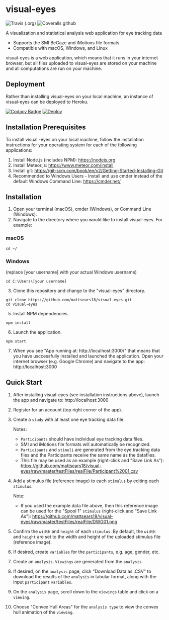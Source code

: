 # visual-eyes
![Travis (.org)](https://img.shields.io/travis/mattsears18/visual-eyes.svg)
![Coveralls github](https://img.shields.io/coveralls/github/mattsears18/visual-eyes.svg)

A visualization and statistical analysis web application for eye tracking data
- Supports the SMI BeGaze and iMotions file formats
- Compatible with macOS, Windows, and Linux

visual-eyes is a web application, which means that it runs in your internet browser, but all files uploaded to visual-eyes are stored on your machine and all computations are run on your machine.

## Deployment
Rather than installing visual-eyes on your local machine, an instance of visual-eyes can be deployed to Heroku.

[![Codacy Badge](https://api.codacy.com/project/badge/Grade/faa346a0e11347e19e48508a78e441e3)](https://app.codacy.com/app/mattsears18/visual-eyes?utm_source=github.com&utm_medium=referral&utm_content=mattsears18/visual-eyes&utm_campaign=Badge_Grade_Dashboard)
[![Deploy](https://www.herokucdn.com/deploy/button.svg)](https://heroku.com/deploy)

## Installation Prerequisites
To install visual -eyes on your local machine, follow the installation instructions for your operating system for each of the following applications:
1. Install Node.js (includes NPM): https://nodejs.org
2. Install Meteor.js: https://www.meteor.com/install
3. Install git: https://git-scm.com/book/en/v2/Getting-Started-Installing-Git
4. Recommended to Windows Users - Install and use cmder instead of the default Windows Command Line: https://cmder.net/

## Installation
1. Open your terminal (macOS), cmder (Windows), or Command Line (Windows).
2. Navigate to the directory where you would like to install visual-eyes. For example:
### macOS
```
cd ~/
```
### Windows
(replace [your username] with your actual Windows username)
```
cd C:\Users\[your username]
```
3. Clone this repository and change to the "visual-eyes" directory.
```
git clone https://github.com/mattsears18/visual-eyes.git
cd visual-eyes
```
5. Install NPM dependencies.
```
npm install
```
6. Launch the application.
```
npm start
```
7. When you see "App running at: http://localhost:3000/" that means that you have usccessfully installed and launched the application. Open your internet browser (e.g. Google Chrome) and navigate to the app: http://localhost:3000

## Quick Start
1. After installing visual-eyes (see installation instructions above), launch the app and navigate to: http://localhost:3000
2. Register for an account (top right corner of the app).
3. Create a `study` with at least one eye tracking data file.

    Notes:
    * `Participants` should have individual eye tracking data files.
    * SMI and iMotions file formats will automatically be recognized.
    * `Participants` and `stimuli` are generated from the eye tracking data files and the Participants receive the same name as the datafiles.
    * This file may be used as an example (right-click and "Save Link As"): https://github.com/mattsears18/visual-eyes/raw/master/testFiles/realFile/Participant%2001.csv

4. Add a stimulus file (reference image) to each `stimulus` by editing each `stimulus`.

    Note:
    * If you used the example data file above, then this reference image can be used for the "Spool 1" `stimulus` (right-click and "Save Link As"): https://github.com/mattsears18/visual-eyes/raw/master/testFiles/realFile/DWG01.png


5. Confirm the `width` and `height` of each `stimulus`. By default, the `width` and `height` are set to the width and height of the uploaded stimulus file (reference image).
6. If desired, create `variables` for the `participants`, e.g. age, gender, etc.
7. Create an `analysis`. `Viewings` are generated from the `analysis`.
8. If desired, on the `analysis` page, click "Download Data as .CSV" to download the results of the `analysis` in tabular format, along with the input `participant` `variables`.
9. On the `analysis` page, scroll down to the `viewings` table and click on a `viewing`.
10. Choose "Convex Hull Areas" for the `analysis type` to view the convex hull animation of the `viewing`.
